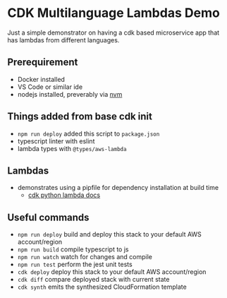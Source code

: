 # CDK Multilanguage Lambdas Demo

Just a simple demonstrator on having a cdk based microservice app that has lambdas from different languages.

## Prerequirement

- Docker installed
- VS Code or similar ide
- nodejs installed, preverably via [nvm](https://github.com/nvm-sh/nvm)

## Things added from base cdk init

- `npm run deploy` added this script to `package.json`
- typescript linter with eslint
- lambda types with `@types/aws-lambda`

## Lambdas

- demonstrates using a pipfile for dependency installation at build time
  - [cdk python lambda docs](https://docs.aws.amazon.com/cdk/api/latest/docs/aws-lambda-python-readme.html)


## Useful commands

 * `npm run deploy`  build and deploy this stack to your default AWS account/region
 * `npm run build`   compile typescript to js
 * `npm run watch`   watch for changes and compile
 * `npm run test`    perform the jest unit tests
 * `cdk deploy`      deploy this stack to your default AWS account/region
 * `cdk diff`        compare deployed stack with current state
 * `cdk synth`       emits the synthesized CloudFormation template
